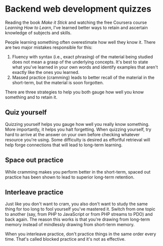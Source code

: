 # Backend web development quizzes
Reading the book *Make it Stick* and watching the free Coursera course *Learning How to Learn*, I've learned better ways to retain and ascertain knowledge of subjects and skills.

People learning something often overestimate how well they know it. There are two major mistakes responsible for this:

1. Fluency with syntax (i.e., exact phrasing) of the material being studied does not mean a grasp of the underlying concepts. It's best to state what you've learned in your own words and identify examples that aren't exactly like the ones you learned.
2. Massed practice (cramming) leads to better recall of the material in the short-term, but the material is soon forgotten.

There are three strategies to help you both gauge how well you know something and to retain it.

## Quiz yourself
Quizzing yourself helps you gauge how well you really know something. More importantly, it helps you halt forgetting. When quizzing yourself, try hard to arrive at the answer on your own before checking whatever resource you're using. Some difficulty is desired as effortful retrieval will help forge connections that will lead to long-term learning.

## Space out practice
While cramming makes you perform better in the short-term, spaced out practice has been shown to lead to superior long-term retention.

## Interleave practice
Just like you don't want to cram, you also don't want to study the same thing for too long to fool yourself you've mastered it. Switch from one topic to another (say, from PHP to JavaScript or from PHP streams to PDO) and back again. The reason this works is that you're drawing from long-term memory instead of mindlessly drawing from short-term memory.

When you interleave practice, don't practice things in the same order every time. That's called blocked practice and it's not as effective.